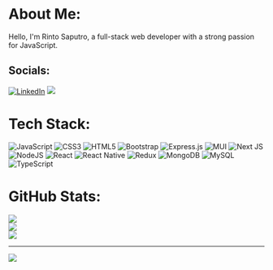 # About Me:
Hello, I'm Rinto Saputro, a full-stack web developer with a strong passion for JavaScript.


## Socials:
[![LinkedIn](https://img.shields.io/badge/LinkedIn-%230077B5.svg?logo=linkedin&logoColor=white)](https://linkedin.com/in/rintosaputro) 
[<img src="https://img.shields.io/badge/Gmail-D14836?logo=gmail&logoColor=white"/>](mailto:saputrorinto@gmail.com)

# Tech Stack:
![JavaScript](https://img.shields.io/badge/javascript-%23323330.svg?style=for-the-badge&logo=javascript&logoColor=%23F7DF1E) ![CSS3](https://img.shields.io/badge/css3-%231572B6.svg?style=for-the-badge&logo=css3&logoColor=white) ![HTML5](https://img.shields.io/badge/html5-%23E34F26.svg?style=for-the-badge&logo=html5&logoColor=white) ![Bootstrap](https://img.shields.io/badge/bootstrap-%23563D7C.svg?style=for-the-badge&logo=bootstrap&logoColor=white) ![Express.js](https://img.shields.io/badge/express.js-%23404d59.svg?style=for-the-badge&logo=express&logoColor=%2361DAFB) ![MUI](https://img.shields.io/badge/MUI-%230081CB.svg?style=for-the-badge&logo=material-ui&logoColor=white) ![Next JS](https://img.shields.io/badge/Next-black?style=for-the-badge&logo=next.js&logoColor=white) ![NodeJS](https://img.shields.io/badge/node.js-6DA55F?style=for-the-badge&logo=node.js&logoColor=white) ![React](https://img.shields.io/badge/react-%2320232a.svg?style=for-the-badge&logo=react&logoColor=%2361DAFB) ![React Native](https://img.shields.io/badge/react_native-%2320232a.svg?style=for-the-badge&logo=react&logoColor=%2361DAFB) ![Redux](https://img.shields.io/badge/redux-%23593d88.svg?style=for-the-badge&logo=redux&logoColor=white) ![MongoDB](https://img.shields.io/badge/MongoDB-%234ea94b.svg?style=for-the-badge&logo=mongodb&logoColor=white) ![MySQL](https://img.shields.io/badge/mysql-%2300f.svg?style=for-the-badge&logo=mysql&logoColor=white) ![TypeScript](https://img.shields.io/badge/typescript-%23007ACC.svg?style=for-the-badge&logo=typescript&logoColor=white)
# GitHub Stats:
![](https://github-readme-stats-sigma-five.vercel.app/api?username=rintosaputro&theme=dark&hide_border=true&include_all_commits=false&count_private=true)<br/>
![](https://github-readme-streak-stats.herokuapp.com/?user=rintosaputro&theme=dark&hide_border=true)<br/>
![](https://github-readme-stats-sigma-five.vercel.app/api/top-langs/?username=rintosaputro&theme=dark&hide_border=true&include_all_commits=false&count_private=true&layout=compact)

---
[![](https://visitcount.itsvg.in/api?id=rintosaputro&icon=0&color=0)](https://visitcount.itsvg.in)

<!-- Proudly created with GPRM ( https://gprm.itsvg.in ) -->
